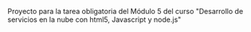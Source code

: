 Proyecto para la tarea obligatoria del Módulo 5 del curso "Desarrollo de servicios en la nube con html5, Javascript y node.js"
